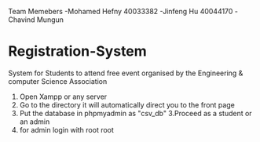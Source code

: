 Team Memebers
-Mohamed Hefny  40033382
-Jinfeng Hu     40044170
-Chavind Mungun
# Registration-System
System for Students to attend free event organised by the Engineering &amp; computer Science Association


1. Open Xampp or any server
2. Go to the directory it will automatically direct
you to the front page
3. Put the database in phpmyadmin as "csv_db"
3.Proceed as a student or an admin
4. for admin login with root root
